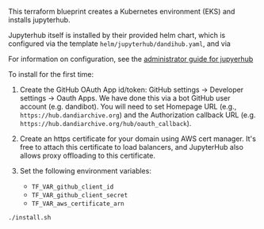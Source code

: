This terraform blueprint creates a Kubernetes environment (EKS) and
installs jupyterhub.

Jupyterhub itself is installed by their provided helm chart, which is
configured via the template `helm/jupyterhub/dandihub.yaml`, and 
via 

For information on configuration, see the [administrator guide for jupyerhub](https://z2jh.jupyter.org/en/stable/administrator/index.html)

To install for the first time:

1. Create the GitHub OAuth App id/token: GitHub settings -> Developer settings -> Oauth Apps.
We have done this via a bot GitHub user account (e.g. dandibot). You
will need to set Homepage URL (e.g., `https://hub.dandiarchive.org`) and
the Authorization callback URL (e.g. `https://hub.dandiarchive.org/hub/oauth_callback`). 

1. Create an https certificate for your domain using AWS cert manager.
  It's free to attach this certificate to load balancers, and JupyterHub also allows
  proxy offloading to this certificate.

1. Set the following environment variables: 
    - `TF_VAR_github_client_id`
    - `TF_VAR_github_client_secret`
    - `TF_VAR_aws_certificate_arn`


`./install.sh`


